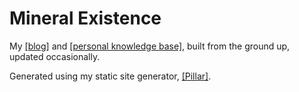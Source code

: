 # Mineral Existence

My [[blog]](https://flber.github.io/index.html) and [[personal knowledge base]](https://flber.github.io/wiki.html), built from the ground up, updated occasionally.

Generated using my static site generator, [[Pillar]](https://github.com/flber/Pillar).
